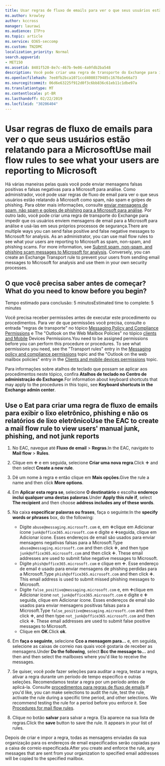 ```yaml
---
title: Usar regras de fluxo de emails para ver o que seus usuários estão relatando para a Microsoft
ms.author: krowley
author: kccross
manager: laurawi
ms.audience: ITPro
ms.topic: article
ms.service: O365-seccomp
ms.custom: TN2DMC
localization_priority: Normal
search.appverid:
- MET150
ms.assetid: 8401f520-8e7c-467b-9e06-4a9fdb2ba548
description: Você pode criar uma regra de transporte do Exchange para impedir que os usuários enviem mensagens de email para a Microsoft para análise e usá-las em seus próprios processos de segurança
ms.openlocfilehash: 7ee8fb2bca1071ccd4080379485c1670a5e66a73
ms.sourcegitcommit: 06d6e63225f912d0f3c6bb836c61eb11c1dbe97a
ms.translationtype: MT
ms.contentlocale: pt-BR
ms.lasthandoff: 02/22/2019
ms.locfileid: "30206404"
---
```

# <a name="use-mail-flow-rules-to-see-what-your-users-are-reporting-to-microsoft"></a><span data-ttu-id="4c8ca-103">Usar regras de fluxo de emails para ver o que seus usuários estão relatando para a Microsoft</span><span class="sxs-lookup"><span data-stu-id="4c8ca-103">Use mail flow rules to see what your users are reporting to Microsoft</span></span>

<span data-ttu-id="4c8ca-p101">Há várias maneiras pelas quais você pode enviar mensagens falsas positivas e falsas negativas para a Microsoft para análise. Como administrador, você pode usar regras de fluxo de email para ver o que seus usuários estão relatando à Microsoft como spam, não spam e golpes de phishing. Para obter mais informações, consulte [enviar mensagens de spam, não spam e golpes de phishing para a Microsoft para análise](submit-spam-non-spam-and-phishing-scam-messages-to-microsoft-for-analysis.md). Por outro lado, você pode criar uma regra de transporte do Exchange para impedir que os usuários enviem mensagens de email para a Microsoft para análise e usá-las em seus próprios processos de segurança.</span><span class="sxs-lookup"><span data-stu-id="4c8ca-p101">There are multiple ways you can send false positive and false negative messages to Microsoft for analysis. As an administrator, you can use mail flow rules to see what your users are reporting to Microsoft as spam, non-spam, and phishing scams. For more information, see [Submit spam, non-spam, and phishing scam messages to Microsoft for analysis](submit-spam-non-spam-and-phishing-scam-messages-to-microsoft-for-analysis.md). Conversely, you can create an Exchange Transport rule to prevent your users from sending email messages to Microsoft for analysis and use them in your own security processes.</span></span>
  
## <a name="what-do-you-need-to-know-before-you-begin"></a><span data-ttu-id="4c8ca-108">O que você precisa saber antes de começar?</span><span class="sxs-lookup"><span data-stu-id="4c8ca-108">What do you need to know before you begin?</span></span>

<span data-ttu-id="4c8ca-109">Tempo estimado para conclusão: 5 minutos</span><span class="sxs-lookup"><span data-stu-id="4c8ca-109">Estimated time to complete: 5 minutes</span></span>
  
<span data-ttu-id="4c8ca-p102">Você precisa receber permissões antes de executar este procedimento ou procedimentos. Para ver de que permissões você precisa, consulte o entrada "regras de transporte" no tópico [Messaging Policy and Compliance Permissions](http://technet.microsoft.com/library/ec4d3b9f-b85a-4cb9-95f5-6fc149c3899b.aspx) e The "Outlook on the Web Mailbox Policies" no tópico [clients and Mobile](http://technet.microsoft.com/library/57eca42a-5a7f-4c65-89f0-7a84f2dbea19.aspx) Devices Permissions.</span><span class="sxs-lookup"><span data-stu-id="4c8ca-p102">You need to be assigned permissions before you can perform this procedure or procedures. To see what permissions you need, see the "Transport rules" entry in the [Messaging policy and compliance permissions](http://technet.microsoft.com/library/ec4d3b9f-b85a-4cb9-95f5-6fc149c3899b.aspx) topic and the "Outlook on the web mailbox policies" entry in the [Clients and mobile devices permissions](http://technet.microsoft.com/library/57eca42a-5a7f-4c65-89f0-7a84f2dbea19.aspx) topic.</span></span> 
  
<span data-ttu-id="4c8ca-112">Para informações sobre atalhos de teclado que possam se aplicar aos procedimentos neste tópico, confira **Atalhos de teclado no Centro de administração do Exchange**.</span><span class="sxs-lookup"><span data-stu-id="4c8ca-112">For information about keyboard shortcuts that may apply to the procedures in this topic, see **Keyboard shortcuts in the Exchange admin center**.</span></span>
  
## <a name="use-the-eac-to-create-a-mail-flow-rule-to-view-users-manual-junk-phishing-and-not-junk-reports"></a><span data-ttu-id="4c8ca-113">Use o Eat para criar uma regra de fluxo de emails para exibir o lixo eletrônico, phishing e não os relatórios de lixo eletrônico</span><span class="sxs-lookup"><span data-stu-id="4c8ca-113">Use the EAC to create a mail flow rule to view users' manual junk, phishing, and not junk reports</span></span>

1. <span data-ttu-id="4c8ca-114">No EAC, navegue até **Fluxo de email** \> **Regras**.</span><span class="sxs-lookup"><span data-stu-id="4c8ca-114">In the EAC, navigate to **Mail flow** \> **Rules**.</span></span>
    
2. <span data-ttu-id="4c8ca-115">Clique em ![Ícone Adicionar](media/ITPro-EAC-AddIcon.gif) e em seguida, selecione **Criar uma nova regra**.</span><span class="sxs-lookup"><span data-stu-id="4c8ca-115">Click ![Add Icon](media/ITPro-EAC-AddIcon.gif) and then select **Create a new rule**.</span></span>
    
3. <span data-ttu-id="4c8ca-116">Dê um nome à regra e então clique em **Mais opções**.</span><span class="sxs-lookup"><span data-stu-id="4c8ca-116">Give the rule a name and then click **More options**.</span></span>
    
4. <span data-ttu-id="4c8ca-117">Em **Aplicar esta regra se**, selecione **O destinatário** e escolha **endereço inclui qualquer uma destas palavras**.</span><span class="sxs-lookup"><span data-stu-id="4c8ca-117">Under **Apply this rule if**, select **The recipient** and then choose **address includes any of these words**.</span></span>
    
5. <span data-ttu-id="4c8ca-118">Na caixa **especificar palavras ou frases**, faça o seguinte:</span><span class="sxs-lookup"><span data-stu-id="4c8ca-118">In the **specify words or phrases** box, do the following:</span></span> 
    - <span data-ttu-id="4c8ca-p103">Digite `abuse@messaging.microsoft.com` e, em ![seguida,](media/ITPro-EAC-AddIcon.gif)clique em Adicionar ícone `junk@office365.microsoft.com` e digite e ![, em](media/ITPro-EAC-AddIcon.gif)seguida, clique em Adicionar ícone. Esses endereços de email são usados para enviar mensagens negativas falsas para a Microsoft.</span><span class="sxs-lookup"><span data-stu-id="4c8ca-p103">Type `abuse@messaging.microsoft.com` and then click ![Add Icon](media/ITPro-EAC-AddIcon.gif), and then type `junk@office365.microsoft.com` and then click ![Add Icon](media/ITPro-EAC-AddIcon.gif). These email addresses are used to submit false negative messages to Microsoft.</span></span>
    - <span data-ttu-id="4c8ca-p104">Digite `phish@office365.microsoft.com` e clique em ![adicionar ícone](media/ITPro-EAC-AddIcon.gif). Esse endereço de email é usado para enviar mensagens de phishing perdidas para a Microsoft.</span><span class="sxs-lookup"><span data-stu-id="4c8ca-p104">Type `phish@office365.microsoft.com` and then click ![Add Icon](media/ITPro-EAC-AddIcon.gif). This email address is used to submit missed phishing messages to Microsoft.</span></span>
    - <span data-ttu-id="4c8ca-p105">Digite `false_positive@messaging.microsoft.com` e, em ![seguida,](media/ITPro-EAC-AddIcon.gif)clique em Adicionar ícone `not_junk@office365.microsoft.com` e digite e ![, em](media/ITPro-EAC-AddIcon.gif)seguida, clique em Adicionar ícone. Esses endereços de email são usados para enviar mensagens positivas falsas para a Microsoft.</span><span class="sxs-lookup"><span data-stu-id="4c8ca-p105">Type `false_positive@messaging.microsoft.com` and then click ![Add Icon](media/ITPro-EAC-AddIcon.gif), and then type `not_junk@office365.microsoft.com` and then click ![Add Icon](media/ITPro-EAC-AddIcon.gif). These email addresses are used to submit false positive messages to Microsoft.</span></span>
    - <span data-ttu-id="4c8ca-125">Clique em **OK**.</span><span class="sxs-lookup"><span data-stu-id="4c8ca-125">Click **ok**.</span></span>
    
6. <span data-ttu-id="4c8ca-126">Em **faça o seguinte**, selecione **Cco a mensagem para...** e, em seguida, selecione as caixas de correio nas quais você gostaria de receber as mensagens.</span><span class="sxs-lookup"><span data-stu-id="4c8ca-126">Under **Do the following**, select **Bcc the message to...** and then and then select the mailboxes where you'd like to receive the messages.</span></span> 
    
7. <span data-ttu-id="4c8ca-p106">Se quiser, você pode fazer seleções para auditar a regra, testar a regra, ativar a regra durante um período de tempo específico e outras seleções. Recomendamos testar a regra por um período antes de aplicá-la. Consulte [procedimentos para regras de fluxo de emails](https://docs.microsoft.com/Exchange/policy-and-compliance/mail-flow-rules/mail-flow-rule-procedures).</span><span class="sxs-lookup"><span data-stu-id="4c8ca-p106">If you'd like, you can make selections to audit the rule, test the rule, activate the rule during a specific time period, and other selections. We recommend testing the rule for a period before you enforce it. See [Procedures for mail flow rules](https://docs.microsoft.com/Exchange/policy-and-compliance/mail-flow-rules/mail-flow-rule-procedures).</span></span> 
    
8. <span data-ttu-id="4c8ca-p107">Clique no botão **salvar** para salvar a regra. Ela aparece na sua lista de regras.</span><span class="sxs-lookup"><span data-stu-id="4c8ca-p107">Click the **save** button to save the rule. It appears in your list of rules.</span></span> 
    
<span data-ttu-id="4c8ca-132">Depois de criar e impor a regra, todas as mensagens enviadas da sua organização para os endereços de email especificados serão copiadas para a caixa de correio especificada.</span><span class="sxs-lookup"><span data-stu-id="4c8ca-132">After you create and enforce the rule, any messages that are sent from your organization to specified email addresses will be copied to the specified mailbox.</span></span>
  


